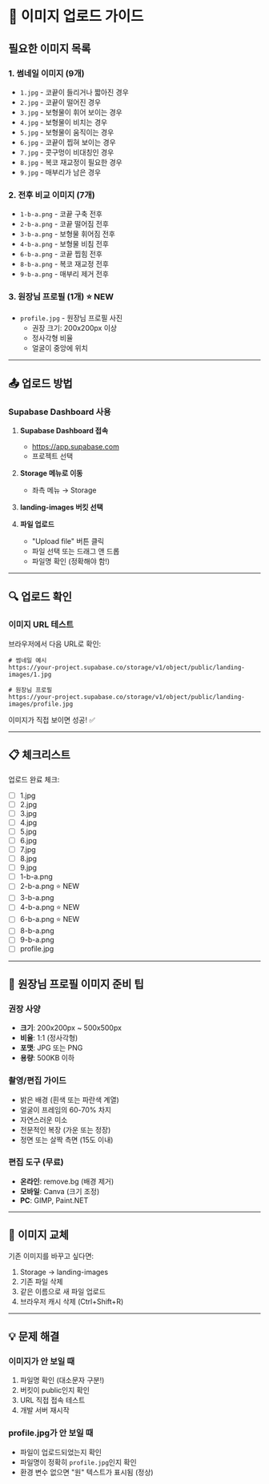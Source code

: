 # 📸 이미지 업로드 가이드

## 필요한 이미지 목록

### 1. 썸네일 이미지 (9개)
- `1.jpg` - 코끝이 들리거나 짧아진 경우
- `2.jpg` - 코끝이 떨어진 경우
- `3.jpg` - 보형물이 휘어 보이는 경우
- `4.jpg` - 보형물이 비치는 경우
- `5.jpg` - 보형물이 움직이는 경우
- `6.jpg` - 코끝이 찝혀 보이는 경우
- `7.jpg` - 콧구멍이 비대칭인 경우
- `8.jpg` - 복코 재교정이 필요한 경우
- `9.jpg` - 매부리가 남은 경우

### 2. 전후 비교 이미지 (7개)
- `1-b-a.png` - 코끝 구축 전후
- `2-b-a.png` - 코끝 떨어짐 전후
- `3-b-a.png` - 보형물 휘어짐 전후
- `4-b-a.png` - 보형물 비침 전후
- `6-b-a.png` - 코끝 찝힘 전후
- `8-b-a.png` - 복코 재교정 전후
- `9-b-a.png` - 매부리 제거 전후

### 3. 원장님 프로필 (1개) ⭐ NEW
- `profile.jpg` - 원장님 프로필 사진
  - 권장 크기: 200x200px 이상
  - 정사각형 비율
  - 얼굴이 중앙에 위치

---

## 📤 업로드 방법

### Supabase Dashboard 사용

1. **Supabase Dashboard 접속**
   - https://app.supabase.com
   - 프로젝트 선택

2. **Storage 메뉴로 이동**
   - 좌측 메뉴 → Storage

3. **landing-images 버킷 선택**

4. **파일 업로드**
   - "Upload file" 버튼 클릭
   - 파일 선택 또는 드래그 앤 드롭
   - 파일명 확인 (정확해야 함!)

---

## 🔍 업로드 확인

### 이미지 URL 테스트

브라우저에서 다음 URL로 확인:

```
# 썸네일 예시
https://your-project.supabase.co/storage/v1/object/public/landing-images/1.jpg

# 원장님 프로필
https://your-project.supabase.co/storage/v1/object/public/landing-images/profile.jpg
```

이미지가 직접 보이면 성공! ✅

---

## 📋 체크리스트

업로드 완료 체크:

- [ ] 1.jpg
- [ ] 2.jpg
- [ ] 3.jpg
- [ ] 4.jpg
- [ ] 5.jpg
- [ ] 6.jpg
- [ ] 7.jpg
- [ ] 8.jpg
- [ ] 9.jpg
- [ ] 1-b-a.png
- [ ] 2-b-a.png ⭐ NEW
- [ ] 3-b-a.png
- [ ] 4-b-a.png ⭐ NEW
- [ ] 6-b-a.png ⭐ NEW
- [ ] 8-b-a.png
- [ ] 9-b-a.png
- [ ] profile.jpg

---

## 🎨 원장님 프로필 이미지 준비 팁

### 권장 사양
- **크기**: 200x200px ~ 500x500px
- **비율**: 1:1 (정사각형)
- **포맷**: JPG 또는 PNG
- **용량**: 500KB 이하

### 촬영/편집 가이드
- 밝은 배경 (흰색 또는 파란색 계열)
- 얼굴이 프레임의 60-70% 차지
- 자연스러운 미소
- 전문적인 복장 (가운 또는 정장)
- 정면 또는 살짝 측면 (15도 이내)

### 편집 도구 (무료)
- **온라인**: remove.bg (배경 제거)
- **모바일**: Canva (크기 조정)
- **PC**: GIMP, Paint.NET

---

## 🔄 이미지 교체

기존 이미지를 바꾸고 싶다면:

1. Storage → landing-images
2. 기존 파일 삭제
3. 같은 이름으로 새 파일 업로드
4. 브라우저 캐시 삭제 (Ctrl+Shift+R)

---

## 💡 문제 해결

### 이미지가 안 보일 때
1. 파일명 확인 (대소문자 구분!)
2. 버킷이 public인지 확인
3. URL 직접 접속 테스트
4. 개발 서버 재시작

### profile.jpg가 안 보일 때
- 파일이 업로드되었는지 확인
- 파일명이 정확히 `profile.jpg`인지 확인
- 환경 변수 없으면 "원" 텍스트가 표시됨 (정상)


